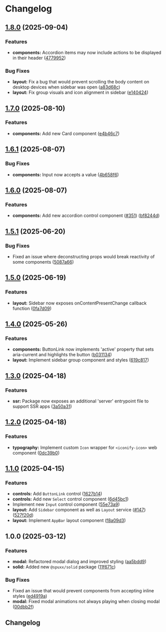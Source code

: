 # Changelog

## [1.8.0](https://github.com/spuxx-dev/jslibs/compare/solid-v1.7.0...solid-v1.8.0) (2025-09-04)


### Features

* **components:** Accordion items may now include actions to be displayed in their header ([4779952](https://github.com/spuxx-dev/jslibs/commit/47799521b03bf6a128cd40b5e202692e7f50fa92))


### Bug Fixes

* **layout:** Fix a bug that would prevent scrolling the body content on desktop devices when sidebar was open ([a83d68c](https://github.com/spuxx-dev/jslibs/commit/a83d68c17ac7ba1802373b00ecb4dab874d2799b))
* **layout:** Fix group visuals and icon alignment in sidebar ([e140424](https://github.com/spuxx-dev/jslibs/commit/e14042494f4ba72894f4b2003f366d2d2bad600f))

## [1.7.0](https://github.com/spuxx-dev/jslibs/compare/solid-v1.6.1...solid-v1.7.0) (2025-08-10)


### Features

* **components:** Add new Card component ([e4b46c7](https://github.com/spuxx-dev/jslibs/commit/e4b46c72cd6c06c2ab019f6a03c3db993d211003))

## [1.6.1](https://github.com/spuxx-dev/jslibs/compare/solid-v1.6.0...solid-v1.6.1) (2025-08-07)


### Bug Fixes

* **components:** Input now accepts a value ([4b658f6](https://github.com/spuxx-dev/jslibs/commit/4b658f6a3634b21ecbcd43fef9d0d30723d95c81))

## [1.6.0](https://github.com/spuxx-dev/jslibs/compare/solid-v1.5.1...solid-v1.6.0) (2025-08-07)


### Features

* **components:** Add new accordion control component ([#351](https://github.com/spuxx-dev/jslibs/issues/351)) ([bf8244d](https://github.com/spuxx-dev/jslibs/commit/bf8244d9483caf74fa15ca5bbf13e6c1a175c030))

## [1.5.1](https://github.com/spuxx-dev/jslibs/compare/solid-v1.5.0...solid-v1.5.1) (2025-06-20)


### Bug Fixes

* Fixed an issue where deconstructing props would break reactivity of some components ([5087a66](https://github.com/spuxx-dev/jslibs/commit/5087a665924266c1d0ab592bcc23d943f42bf99f))

## [1.5.0](https://github.com/spuxx-dev/jslibs/compare/solid-v1.4.0...solid-v1.5.0) (2025-06-19)


### Features

* **layout:** Sidebar now exposes onContentPresentChange callback function ([0fa7d09](https://github.com/spuxx-dev/jslibs/commit/0fa7d097bc5782b8db4394a4a368461c5d55f6fc))

## [1.4.0](https://github.com/spuxx-dev/jslibs/compare/solid-v1.3.0...solid-v1.4.0) (2025-05-26)


### Features

* **components:** ButtonLink now implements 'active' property that sets aria-current and highlights the button ([b031134](https://github.com/spuxx-dev/jslibs/commit/b03113422eb7d08486c3ec3a642c181348e0a110))
* **layout:** Implement sidebar group component and styles ([619c817](https://github.com/spuxx-dev/jslibs/commit/619c8174c3e9d6659a63041a2ffb1bf8698825e5))

## [1.3.0](https://github.com/spuxx-dev/jslibs/compare/solid-v1.2.0...solid-v1.3.0) (2025-04-18)


### Features

* **ssr:** Package now exposes an additional 'server' entrypoint file to support SSR apps ([3a50a31](https://github.com/spuxx-dev/jslibs/commit/3a50a317b6201098b5a5812aa12562224385cc5c))

## [1.2.0](https://github.com/spuxx-dev/jslibs/compare/solid-v1.1.0...solid-v1.2.0) (2025-04-18)


### Features

* **typography:** Implement custom `Icon` wrapper for `<iconify-icon>` web component ([0dc39b0](https://github.com/spuxx-dev/jslibs/commit/0dc39b08e591046c64f463d39dbe2449a1ff17ba))

## [1.1.0](https://github.com/spuxx-dev/jslibs/compare/solid-v1.0.0...solid-v1.1.0) (2025-04-15)


### Features

* **controls:** Add `ButtonLink` control ([1627b14](https://github.com/spuxx-dev/jslibs/commit/1627b144df9aaf4de347866f8bb9540384b32613))
* **controls:** Add new `Select` control component ([6d45bc1](https://github.com/spuxx-dev/jslibs/commit/6d45bc18e03d32c088bfd29a886f4f42cda6f3bd))
* Implement new `Input` control component ([55e73a9](https://github.com/spuxx-dev/jslibs/commit/55e73a987252ae4a9c4008bdbd3250f125db2297))
* **layout:** Add `Sidebar` component as well as `Layout` service ([#147](https://github.com/spuxx-dev/jslibs/issues/147)) ([527f20d](https://github.com/spuxx-dev/jslibs/commit/527f20d3461c7509d5e63dec2f4cc64bef65a7a3))
* **layout:** Implement `AppBar` layout component ([f8a09d3](https://github.com/spuxx-dev/jslibs/commit/f8a09d3c7a86e05314549effad3a4991ff7985f0))

## 1.0.0 (2025-03-12)


### Features

* **modal:** Refactored modal dialog and improved styling ([aa5bdd9](https://github.com/spuxx-dev/jslibs/commit/aa5bdd93aac610c6cd906d4d6fdb9410474b0087))
* **solid:** Added new `@spuxx/solid` package ([11f671c](https://github.com/spuxx-dev/jslibs/commit/11f671c422d668fe4323b76c7ec22ae844e4ea05))


### Bug Fixes

* Fixed an issue that would prevent components from accepting inline styles ([ed4919a](https://github.com/spuxx-dev/jslibs/commit/ed4919a8afe75411c1e9bb2606d43ae756e7c782))
* **modal:** Fixed modal animations not always playing when closing modal ([00dbb2f](https://github.com/spuxx-dev/jslibs/commit/00dbb2fdd0fb5f01c6e482ddf2c91eaf147599e8))

## Changelog
